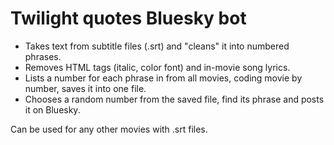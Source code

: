 # Twilight quotes Bluesky bot
- Takes text from subtitle files (.srt) and "cleans" it into numbered phrases.
- Removes HTML tags (italic, color font) and in-movie song lyrics.
- Lists a number for each phrase in from all movies, coding movie by number, saves it into one file.
- Chooses a random number from the saved file, find its phrase and posts it on Bluesky.

Can be used for any other movies with .srt files.
